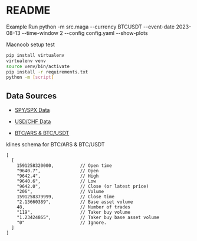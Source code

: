 # README

Example Run
python -m src.maga --currency BTCUSDT --event-date 2023-08-13 --time-window 2 --config config.yaml --show-plots

Macnoob setup
test

``` bash
pip install virtualenv
virtualenv venv
source venv/bin/activate
pip install -r requirements.txt
python -m [script]
```

## Data Sources

- [SPY/SPX Data](https://firstratedata.com/free-intraday-data)

- [USD/CHF Data](https://www.fxdd.com/mt/en/market-data/metatrader-1-minute-data)

- [BTC/ARS & BTC/USDT](https://data.binance.vision/?prefix=data/spot/daily/klines/)

klines schema for BTC/ARS & BTC/USDT

``` text
[
  [
    1591258320000,          // Open time
    "9640.7",               // Open
    "9642.4",               // High
    "9640.6",               // Low
    "9642.0",               // Close (or latest price)
    "206",                  // Volume
    1591258379999,          // Close time
    "2.13660389",           // Base asset volume
    48,                     // Number of trades
    "119",                  // Taker buy volume
    "1.23424865",           // Taker buy base asset volume
    "0"                     // Ignore.
  ]
]
```
